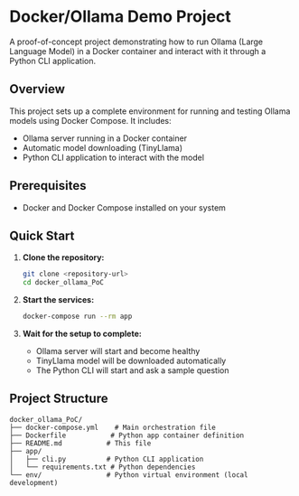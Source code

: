 # Docker/Ollama Demo Project

A proof-of-concept project demonstrating how to run Ollama (Large Language Model) in a Docker container and interact with it through a Python CLI application.

## Overview

This project sets up a complete environment for running and testing Ollama models using Docker Compose. It includes:
- Ollama server running in a Docker container
- Automatic model downloading (TinyLlama)
- Python CLI application to interact with the model

## Prerequisites

- Docker and Docker Compose installed on your system

## Quick Start

1. **Clone the repository:**
   ```bash
   git clone <repository-url>
   cd docker_ollama_PoC
   ```

2. **Start the services:**
   ```bash
   docker-compose run --rm app
   ```

3. **Wait for the setup to complete:**
   - Ollama server will start and become healthy
   - TinyLlama model will be downloaded automatically
   - The Python CLI will start and ask a sample question

## Project Structure

```
docker_ollama_PoC/
├── docker-compose.yml    # Main orchestration file
├── Dockerfile           # Python app container definition
├── README.md           # This file
├── app/
│   ├── cli.py          # Python CLI application
│   └── requirements.txt # Python dependencies
└── env/                # Python virtual environment (local development)
```